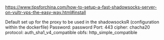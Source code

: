 https://www.tipsforchina.com/how-to-setup-a-fast-shadowsocks-server-on-vultr-vps-the-easy-way.html#install

Default set up for the proxy to be used in the shadowsocksR (configuration within the dockerfile)
Password: password
Port: 443
cipher: chacha20
protocol: auth_sha1_v4_compatible
obfs: http_simple_compatible
